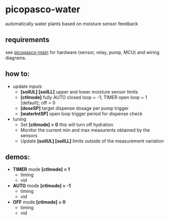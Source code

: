 # picopasco-water
automatically water plants based on moisture sensor feedback
## requirements
see [picopasco-main](https://github.com/GrayHatGuy/picopasco#parts) for hardware (sensor, relay, pump, MCU) and wiring diagrams.
## how to:
* update inputs
  - **[soilUL] [soilLL]** upper and lower moisture sensor limits 
  - **[ctlmode]** fully AUTO closed loop = -1; TIMER open loop = 1 [default]; off = 0
  - **[doseSP]** target dispense dosage per pump trigger
  - **[waterIntSP]** open loop trigger period for dispense check 
* tuning
  - Set **[ctlmode] = 0** this will turn off hydration  
  - Monitor the current min and max measurents obtained by the sensors
  - Update **[soilUL] [soilLL]** limits outside of the measurement variation 
## demos:
  - **TIMER** mode **[ctlmode] = 1**
    * timing
    * vid
  - **AUTO** mode **[ctlmode] = -1**
    * timing
    * vid
  - **OFF** mode **[ctlmode] = 0**
    * timing
    * vid
